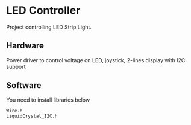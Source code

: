 # LED Controller
Project controlling LED Strip Light.
## Hardware
Power driver to control voltage on LED, joystick, 2-lines display with I2C support
## Software
You need to install libraries below
```
Wire.h
LiquidCrystal_I2C.h
```
